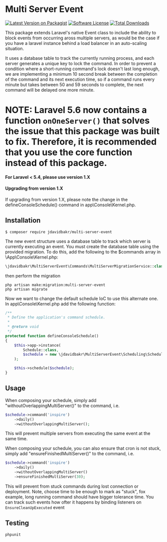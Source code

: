 # Multi Server Event

[![Latest Version on Packagist][ico-version]][link-packagist]
[![Software License][ico-license]](LICENSE.md)
[![Total Downloads][ico-downloads]][link-downloads]

This package extends Laravel's native Event class to include the ability to block events from occurring aross multiple servers, as would be the case if you have a laravel instance behind a load balancer in an auto-scaling situation.

It uses a database table to track the currently running process, and each server generates a unique key to lock the command. In order to prevent a condition where a short-running command's lock doesn't last long enough, we are implementing a minimum 10 second break between the completion of the command and its next execution time, so if a command runs every minute but takes between 50 and 59 seconds to complete, the next command will be delayed one more minute.

# NOTE: Laravel 5.6 now contains a function `onOneServer()` that solves the issue that this package was built to fix. Therefore, it is recommended that you use the core function instead of this package.

#### For Laravel < 5.4, please use version 1.X

#### Upgrading from version 1.X

If upgrading from version 1.X, please note the change in the defineConsoleSchedule() command in app\Console\Kernel.php.

## Installation


```
$ composer require jdavidbakr/multi-server-event
```

The new event structure uses a database table to track which server is currently executing an event. You must create the database table using the provided migration.  To do this, add the following to the $commands array in \App\Console\Kernel.php:

```php
\jdavidbakr\MultiServerEvent\Commands\MultiServerMigrationService::class,
```

then perform the migration

```
php artisan make:migration:multi-server-event
php artisan migrate
```

Now we want to change the default schedule IoC to use this alternate one.  In app\Console\Kernel.php add the following function:

```php
/**
 * Define the application's command schedule.
 *
 * @return void
 */
protected function defineConsoleSchedule()
{
    $this->app->instance(
        Schedule::class,
        $schedule = new \jdavidbakr\MultiServerEvent\Scheduling\Schedule()
    );

    $this->schedule($schedule);
}
```

## Usage

When composing your schedule, simply add "withoutOverlappingMultiServer()" to the command, i.e.

```php
$schedule->command('inspire')
    ->daily()
    ->withoutOverlappingMultiServer();
```

This will prevent multiple servers from executing the same event at the same time.

When composing your schedule, you can also ensure that cron is not stuck, simply add "ensureFinishedMultiServer()" to the command, i.e.

```php
$schedule->command('inspire')
    ->daily()
    ->withoutOverlappingMultiServer()
    ->ensureFinishedMultiServer(30);
```

This will prevent from stuck commands during lost connection or deployment. Note, choose time to be enough to mark as "stuck", fox example, long running command should have bigger tolerance time.
You can track such events how ofter it happens by binding listeners on `EnsureCleanUpExecuted` event

## Testing

```
phpunit
```

[ico-version]: https://img.shields.io/packagist/v/jdavidbakr/multi-server-event.svg?style=flat-square
[ico-license]: https://img.shields.io/badge/license-MIT-brightgreen.svg?style=flat-square
[ico-downloads]: https://img.shields.io/packagist/dt/jdavidbakr/multi-server-event.svg?style=flat-square

[link-packagist]: https://packagist.org/packages/jdavidbakr/multi-server-event
[link-downloads]: https://packagist.org/packages/jdavidbakr/multi-server-event
[link-author]: https://github.com/jdavidbakr
[link-contributors]: ../../contributors

